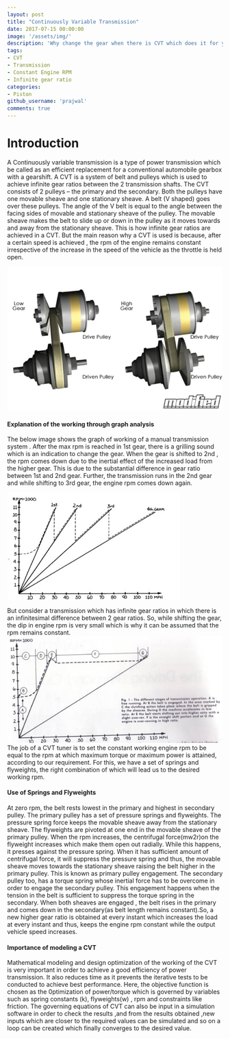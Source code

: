 ```yaml
---
layout: post
title: "Continuously Variable Transmission"
date: 2017-07-15 00:00:00
image: '/assets/img/'
description: 'Why change the gear when there is CVT which does it for you without any jerks?'
tags:
- CVT
- Transmission
- Constant Engine RPM
- Infinite gear ratio
categories:
- Piston
github_username: 'prajwal'
comments: true
---
```


# Introduction
A Continuously variable transmission is a type of power transmission which be called as an efficient replacement for a conventional automobile gearbox with a gearshift. A CVT is a system of belt and pulleys which is used to achieve infinite gear ratios between the 2 transmission shafts. The CVT consists of 2 pulleys – the primary and the secondary. Both the pulleys have one movable sheave and one stationary sheave. A belt (V shaped) goes over these pulleys. The angle of the V belt is equal to the angle between the facing sides of movable and stationary sheave of the pulley. The movable sheave makes the belt to slide up or down in the pulley as it moves towards and away from the stationary sheave. This is how infinite gear ratios are achieved in a CVT. But the main reason why a CVT is used is because, after a certain speed is achieved , the rpm of the engine remains constant irrespective of the increase in the speed of the vehicle as the throttle is held open.

![alt text](/blog/assets/img/cvt/1.jpg)

#### Explanation of the working through graph analysis
The below image shows the graph of working of a manual transmission system . After the max rpm is reached in 1st gear, there is a grilling sound which is an indication to change the gear. When the gear is shifted to 2nd , the rpm comes down due to the inertial effect of the increased load from the higher gear. This is due to the substantial difference in gear ratio between 1st and 2nd gear. Further, the transmission runs in the 2nd gear and while shifting to 3rd gear, the engine rpm comes down again.

![alt text](/blog/assets/img/cvt/2.jpg)

But consider a transmission which has infinite gear ratios in which there is an infinitesimal difference between  2 gear ratios. So, while shifting the gear, the dip in engine rpm is very small which is why it can be assumed that the rpm remains constant. 
![alt text](/blog/assets/img/cvt/3.jpg)
The job of a CVT tuner is to set the constant working engine rpm to be equal to the rpm at which maximum torque or maximum power is attained, according to our requirement. For this, we have a set of springs and flyweights, the right combination of which will lead us to the desired working rpm.

#### Use of Springs and Flyweights
At zero rpm, the belt rests lowest in the primary and highest in secondary pulley. The primary pulley has a set of pressure springs and flyweights. The pressure spring force keeps the movable sheave away from the stationary sheave. The flyweights are pivoted at one end in the movable sheave of the primary pulley. When the rpm increases, the centrifugal force(mw2r)on the flyweight increases which make them open out radially. While this happens, it presses against the pressure spring. When it has sufficient amount of centrifugal force, it will suppress the pressure spring and thus, the movable sheave moves towards the stationary sheave raising the belt higher in the primary pulley. This is known as primary pulley engagement. The secondary pulley too, has a torque spring whose inertial force has to be overcome in order to engage the secondary pulley. This engagement happens when the tension in the belt is sufficient to suppress the torque spring in the secondary.
When both sheaves are engaged , the belt rises in the primary and comes down in the secondary(as belt length remains constant).So, a new higher gear ratio is obtained at every instant which increases the load at every instant and thus, keeps the engine rpm constant while the output vehicle speed increases.

#### Importance of modeling a CVT
Mathematical modeling and design optimization of the working of the CVT is very important in order to achieve a good efficiency of power transmission. It also reduces time as it prevents the iterative tests to be conducted to achieve best performance. Here, the objective function is chosen as the 0ptimization of power/torque which is governed by variables such as spring constants (k), flyweights(w) , rpm and constraints like friction. The governing equations of CVT can also be input in a simulation software in order to check the results ,and from the results obtained ,new inputs which are closer to the required values can be simulated and so on a loop can be created which finally converges to the desired value.